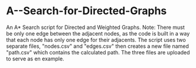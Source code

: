 # A--Search-for-Directed-Graphs
An A* Search script for Directed and Weighted Graphs.
Note: There must be only one edge between the adjacent nodes, as the code is built in a way that
each node has only one edge for their adjacents.
The script uses two separate files, "nodes.csv" and "edges.csv" then creates a new file named
"path.csv" which contains the calculated path.
The three files are uploaded to serve as en example.
